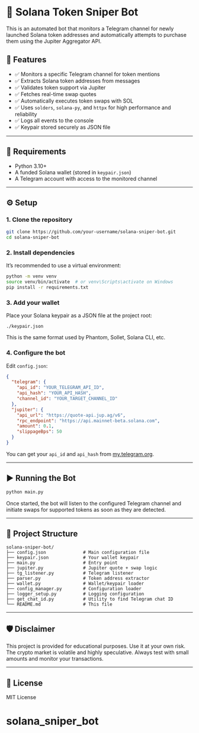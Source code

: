 # 🔫 Solana Token Sniper Bot

This is an automated bot that monitors a Telegram channel for newly launched Solana token addresses and automatically attempts to purchase them using the Jupiter Aggregator API.

## 🚀 Features

- ✅ Monitors a specific Telegram channel for token mentions
- ✅ Extracts Solana token addresses from messages
- ✅ Validates token support via Jupiter
- ✅ Fetches real-time swap quotes
- ✅ Automatically executes token swaps with SOL
- ✅ Uses `solders`, `solana-py`, and `httpx` for high performance and reliability
- ✅ Logs all events to the console
- ✅ Keypair stored securely as JSON file

---

## 🧠 Requirements

- Python 3.10+
- A funded Solana wallet (stored in `keypair.json`)
- A Telegram account with access to the monitored channel

---

## ⚙️ Setup

### 1. Clone the repository

```bash
git clone https://github.com/your-username/solana-sniper-bot.git
cd solana-sniper-bot
```

### 2. Install dependencies

It’s recommended to use a virtual environment:

```bash
python -m venv venv
source venv/bin/activate  # or venv\Scripts\activate on Windows
pip install -r requirements.txt
```

### 3. Add your wallet

Place your Solana keypair as a JSON file at the project root:

```text
./keypair.json
```

This is the same format used by Phantom, Sollet, Solana CLI, etc.

### 4. Configure the bot

Edit `config.json`:

```json
{
  "telegram": {
    "api_id": "YOUR_TELEGRAM_API_ID",
    "api_hash": "YOUR_API_HASH",
    "channel_id": "YOUR_TARGET_CHANNEL_ID"
  },
  "jupiter": {
    "api_url": "https://quote-api.jup.ag/v6",
    "rpc_endpoint": "https://api.mainnet-beta.solana.com",
    "amount": 0.1,
    "slippageBps": 50
  }
}
```

You can get your `api_id` and `api_hash` from [my.telegram.org](https://my.telegram.org).

---

## ▶️ Running the Bot

```bash
python main.py
```

Once started, the bot will listen to the configured Telegram channel and initiate swaps for supported tokens as soon as they are detected.

---

## 📁 Project Structure

```
solana-sniper-bot/
├── config.json              # Main configuration file
├── keypair.json             # Your wallet keypair
├── main.py                  # Entry point
├── jupiter.py               # Jupiter quote + swap logic
├── tg_listener.py           # Telegram listener
├── parser.py                # Token address extractor
├── wallet.py                # Wallet/keypair loader
├── config_manager.py        # Configuration loader
├── logger_setup.py          # Logging configuration
├── get_chat_id.py           # Utility to find Telegram chat ID
└── README.md                # This file
```

---

## 🛡️ Disclaimer

This project is provided for educational purposes. Use it at your own risk. The crypto market is volatile and highly speculative. Always test with small amounts and monitor your transactions.

---

## 📄 License

MIT License
# solana_sniper_bot
